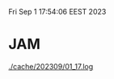 Fri Sep  1 17:54:06 EEST 2023
# JAM
<a href='./cache/202309/01_17.log'>./cache/202309/01_17.log</a>
